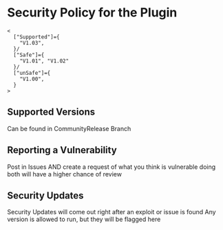 # Security Policy for the Plugin
```
<
  ["Supported"]={
    "V1.03",
  }/
  ["Safe"]={
    "V1.01", "V1.02"
  }/
  ["unSafe"]={
    "V1.00",
  }
>
```

## Supported Versions
Can be found in CommunityRelease Branch

## Reporting a Vulnerability
Post in Issues AND create a request of what you think is vulnerable 
doing both will have a higher chance of review

## Security Updates
Security Updates will come out right after an exploit or issue is found
Any version is allowed to run, but they will be flagged here
